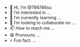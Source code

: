 - 👋 Hi, I’m @786786su
- 👀 I’m interested in ...
- 🌱 I’m currently learning ...
- 💞️ I’m looking to collaborate on ...
- 📫 How to reach me ...
- 😄 Pronouns: ...
- ⚡ Fun fact: ...

<!---
786786su/786786su is a ✨ special ✨ repository because its `README.md` (this file) appears on your GitHub profile.
You can click the Preview link to take a look at your changes.
--->
